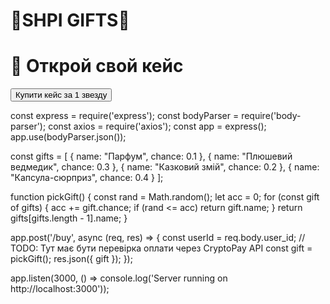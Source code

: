 # 🎁SHPI GIFTS🎁 
<html>
<head>
  <title>Easy Gift</title>
  <script src="https://telegram.org/js/telegram-web-app.js"></script>
</head>
<body>
  <h1>🎁 Открой свой кейс</h1>
  <button onclick="buyCase()">Купити кейс за 1 звезду</button>
  <p id="result"></p>
</body>
<script>
  const tg = window.Telegram.WebApp;
  tg.expand();

  async function buyCase() {
    const res = await fetch('/buy', {
      method: 'POST',
      headers: { 'Content-Type': 'application/json' },
      body: JSON.stringify({ user_id: tg.initDataUnsafe.user.id })
    });
    const data = await res.json();
    document.getElementById("result").innerText = Випав подарунок: ${data.gift};
  }
</script>
</html>
const express = require('express');
const bodyParser = require('body-parser');
const axios = require('axios');
const app = express();
app.use(bodyParser.json());

const gifts = [
  { name: "Парфум", chance: 0.1 },
  { name: "Плюшевий ведмедик", chance: 0.3 },
  { name: "Казковий змій", chance: 0.2 },
  { name: "Капсула-сюрприз", chance: 0.4 }
];

function pickGift() {
  const rand = Math.random();
  let acc = 0;
  for (const gift of gifts) {
    acc += gift.chance;
    if (rand <= acc) return gift.name;
  }
  return gifts[gifts.length - 1].name;
}

app.post('/buy', async (req, res) => {
  const userId = req.body.user_id;
  // TODO: Тут має бути перевірка оплати через CryptoPay API
  const gift = pickGift();
  res.json({ gift });
});

app.listen(3000, () => console.log('Server running on http://localhost:3000'));
